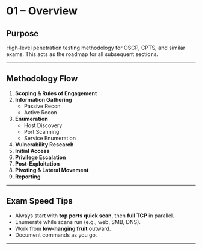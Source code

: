 # 01 – Overview

## Purpose
High-level penetration testing methodology for OSCP, CPTS, and similar exams. This acts as the roadmap for all subsequent sections.

---

## Methodology Flow
1. **Scoping & Rules of Engagement**
2. **Information Gathering**
   - Passive Recon
   - Active Recon
3. **Enumeration**
   - Host Discovery
   - Port Scanning
   - Service Enumeration
4. **Vulnerability Research**
5. **Initial Access**
6. **Privilege Escalation**
7. **Post-Exploitation**
8. **Pivoting & Lateral Movement**
9. **Reporting**

---

## Exam Speed Tips
- Always start with **top ports quick scan**, then **full TCP** in parallel.
- Enumerate while scans run (e.g., web, SMB, DNS).
- Work from **low-hanging fruit** outward.
- Document commands as you go.

---
